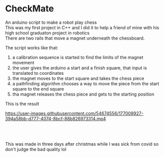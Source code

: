 # CheckMate
An arduino script to make a robot play chess </br>
This was my first project in C++ and I did it to help a friend of mine with his high school graduaton project in robotics</br>
There are two rails that move a magnet underneath the chessboard.</br>

The script works like that:</br>
1) a calibration sequence is started to find the limits of the magnet movement</br>
2) the user gives the arduino a start and a finish square, that input is translated to coordinates</br>
3) the magnet moves to the start square and takes the chess piece</br>
4) a pathfinding algorithm chooses a way to move the piece from the start square to the end square</br>
5) tha magnet releases the chess piece and gets to the starting position</br>

This is the result</br>






https://user-images.githubusercontent.com/54674556/177008927-394a58bb-d777-4074-8bcf-88b826973314.mp4




<br />
<br />
<br />
This was made in three days after christmas while I was sick from covid so don't judge the bad quality lol

